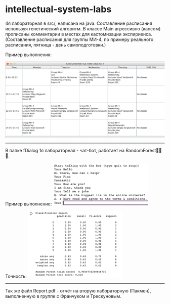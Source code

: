 # intellectual-system-labs

4я лабораторная в src/, написана на java. Составление расписания используя генетический алгоритм.
В классе Main агрессивно (капсом) прописаны комментарии в местах для кастомизации экспириенса.
(Составление расписания для группы МИ-4, по примеру реального расписания, пятница - день самоподготовки.)

Пример выполнения:

<img src="ex1.png" width="700" alt="example"/>

 ___________________________________________________________________________________
 

В папке fDialog 1я лабораторная - чат-бот, работает на RandomForest🌲🌲🌲.

Пример выполнение:
<img src="ex_1.png" width="300" alt="example"/>

Точность:
<img src="ex_2.png" width="300" alt="example"/>

 ___________________________________________________________________________________
 
 Так же файл Report.pdf - отчёт на вторую лабораторную (Пакмен), выполненную в группе с Франчуком и Трескуновым. 
 
